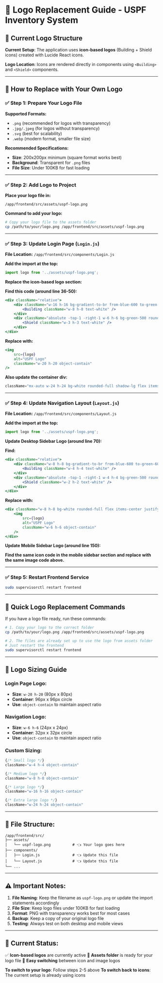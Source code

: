# 🎨 Logo Replacement Guide - USPF Inventory System

## 📁 Current Logo Structure

**Current Setup**: The application uses **icon-based logos** (Building + Shield icons) created with Lucide React icons.

**Logo Location**: Icons are rendered directly in components using `<Building>` and `<Shield>` components.

---

## 🔄 How to Replace with Your Own Logo

### ✅ **Step 1: Prepare Your Logo File**

**Supported Formats:**
- `.png` (recommended for logos with transparency)
- `.jpg/.jpeg` (for logos without transparency)
- `.svg` (best for scalability)
- `.webp` (modern format, smaller file size)

**Recommended Specifications:**
- **Size**: 200x200px minimum (square format works best)
- **Background**: Transparent for `.png` files
- **File Size**: Under 100KB for fast loading

---

### ✅ **Step 2: Add Logo to Project**

**Place your logo file in:**
```
/app/frontend/src/assets/uspf-logo.png
```

**Command to add your logo:**
```bash
# Copy your logo file to the assets folder
cp /path/to/your/logo.png /app/frontend/src/assets/uspf-logo.png
```

---

### ✅ **Step 3: Update Login Page (`Login.js`)**

**File Location:** `/app/frontend/src/components/Login.js`

**Add the import at the top:**
```jsx
import logo from '../assets/uspf-logo.png';
```

**Replace the icon-based logo section:**

**Find this code (around line 36-50):**
```jsx
<div className="relative">
    <div className="w-16 h-16 bg-gradient-to-br from-blue-600 to-green-600 rounded-full flex items-center justify-center">
        <Building className="w-8 h-8 text-white" />
    </div>
    <div className="absolute -top-1 -right-1 w-6 h-6 bg-green-500 rounded-full flex items-center justify-center">
        <Shield className="w-3 h-3 text-white" />
    </div>
</div>
```

**Replace with:**
```jsx
<img 
    src={logo} 
    alt="USPF Logo" 
    className="w-20 h-20 object-contain"
/>
```

**Also update the container div:**
```jsx
className="mx-auto w-24 h-24 bg-white rounded-full shadow-lg flex items-center justify-center mb-6 border-4 border-blue-100 overflow-hidden"
```

---

### ✅ **Step 4: Update Navigation Layout (`Layout.js`)**

**File Location:** `/app/frontend/src/components/Layout.js`

**Add the import at the top:**
```jsx
import logo from '../assets/uspf-logo.png';
```

**Update Desktop Sidebar Logo (around line 70):**

**Find:**
```jsx
<div className="relative">
    <div className="w-8 h-8 bg-gradient-to-br from-blue-600 to-green-600 rounded-full flex items-center justify-center">
        <Building className="w-4 h-4 text-white" />
    </div>
    <div className="absolute -top-1 -right-1 w-4 h-4 bg-green-500 rounded-full flex items-center justify-center">
        <Shield className="w-2 h-2 text-white" />
    </div>
</div>
```

**Replace with:**
```jsx
<div className="w-8 h-8 bg-white rounded-full flex items-center justify-center border border-slate-200">
    <img 
        src={logo} 
        alt="USPF Logo" 
        className="w-6 h-6 object-contain"
    />
</div>
```

**Update Mobile Sidebar Logo (around line 150):**

**Find the same icon code in the mobile sidebar section and replace with the same image code above.**

---

### ✅ **Step 5: Restart Frontend Service**

```bash
sudo supervisorctl restart frontend
```

---

## 🎯 **Quick Logo Replacement Commands**

If you have a logo file ready, run these commands:

```bash
# 1. Copy your logo to the correct folder
cp /path/to/your/logo.png /app/frontend/src/assets/uspf-logo.png

# 2. The files are already set up to use the logo from assets folder
# Just restart the frontend
sudo supervisorctl restart frontend
```

---

## 🔧 **Logo Sizing Guide**

### **Login Page Logo:**
- **Size**: `w-20 h-20` (80px x 80px)
- **Container**: 96px x 96px circle
- **Use**: `object-contain` to maintain aspect ratio

### **Navigation Logo:**
- **Size**: `w-6 h-6` (24px x 24px)
- **Container**: 32px x 32px circle
- **Use**: `object-contain` to maintain aspect ratio

### **Custom Sizing:**
```jsx
{/* Small logo */}
className="w-4 h-4 object-contain"

{/* Medium logo */}
className="w-8 h-8 object-contain"

{/* Large logo */}
className="w-16 h-16 object-contain"

{/* Extra large logo */}
className="w-24 h-24 object-contain"
```

---

## 📂 **File Structure:**

```
/app/frontend/src/
├── assets/
│   └── uspf-logo.png          # 👈 Your logo goes here
├── components/
│   ├── Login.js               # 👈 Update this file
│   └── Layout.js              # 👈 Update this file
└── ...
```

---

## ⚠️ **Important Notes:**

1. **File Naming**: Keep the filename as `uspf-logo.png` or update the import statements accordingly
2. **File Size**: Keep logo files under 100KB for fast loading
3. **Format**: PNG with transparency works best for most cases
4. **Backup**: Keep a copy of your original logo file
5. **Testing**: Always test on both desktop and mobile views

---

## 🚀 **Current Status:**

✅ **Icon-based logos** are currently active
📁 **Assets folder** is ready for your logo file
🔄 **Easy switching** between icon and image logos

**To switch to your logo**: Follow steps 2-5 above
**To switch back to icons**: The current setup is already using icons